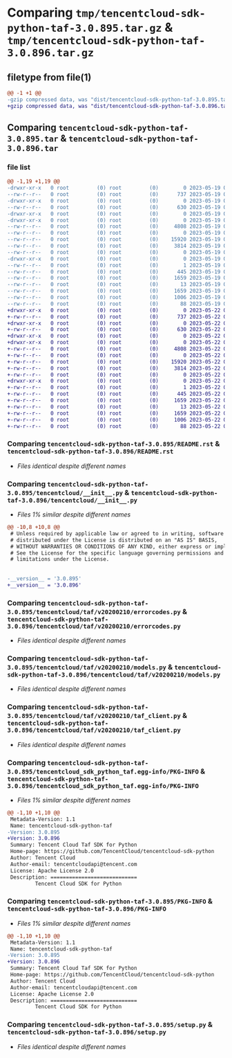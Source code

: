 # Comparing `tmp/tencentcloud-sdk-python-taf-3.0.895.tar.gz` & `tmp/tencentcloud-sdk-python-taf-3.0.896.tar.gz`

## filetype from file(1)

```diff
@@ -1 +1 @@
-gzip compressed data, was "dist/tencentcloud-sdk-python-taf-3.0.895.tar", last modified: Fri May 19 02:59:42 2023, max compression
+gzip compressed data, was "dist/tencentcloud-sdk-python-taf-3.0.896.tar", last modified: Mon May 22 00:31:52 2023, max compression
```

## Comparing `tencentcloud-sdk-python-taf-3.0.895.tar` & `tencentcloud-sdk-python-taf-3.0.896.tar`

### file list

```diff
@@ -1,19 +1,19 @@
-drwxr-xr-x   0 root         (0) root         (0)        0 2023-05-19 02:59:42.000000 tencentcloud-sdk-python-taf-3.0.895/
--rw-r--r--   0 root         (0) root         (0)      737 2023-05-19 02:59:41.000000 tencentcloud-sdk-python-taf-3.0.895/README.rst
-drwxr-xr-x   0 root         (0) root         (0)        0 2023-05-19 02:59:42.000000 tencentcloud-sdk-python-taf-3.0.895/tencentcloud/
--rw-r--r--   0 root         (0) root         (0)      630 2023-05-19 02:59:41.000000 tencentcloud-sdk-python-taf-3.0.895/tencentcloud/__init__.py
-drwxr-xr-x   0 root         (0) root         (0)        0 2023-05-19 02:59:42.000000 tencentcloud-sdk-python-taf-3.0.895/tencentcloud/taf/
-drwxr-xr-x   0 root         (0) root         (0)        0 2023-05-19 02:59:42.000000 tencentcloud-sdk-python-taf-3.0.895/tencentcloud/taf/v20200210/
--rw-r--r--   0 root         (0) root         (0)     4808 2023-05-19 02:59:41.000000 tencentcloud-sdk-python-taf-3.0.895/tencentcloud/taf/v20200210/errorcodes.py
--rw-r--r--   0 root         (0) root         (0)        0 2023-05-19 02:59:41.000000 tencentcloud-sdk-python-taf-3.0.895/tencentcloud/taf/v20200210/__init__.py
--rw-r--r--   0 root         (0) root         (0)    15920 2023-05-19 02:59:41.000000 tencentcloud-sdk-python-taf-3.0.895/tencentcloud/taf/v20200210/models.py
--rw-r--r--   0 root         (0) root         (0)     3814 2023-05-19 02:59:41.000000 tencentcloud-sdk-python-taf-3.0.895/tencentcloud/taf/v20200210/taf_client.py
--rw-r--r--   0 root         (0) root         (0)        0 2023-05-19 02:59:41.000000 tencentcloud-sdk-python-taf-3.0.895/tencentcloud/taf/__init__.py
-drwxr-xr-x   0 root         (0) root         (0)        0 2023-05-19 02:59:42.000000 tencentcloud-sdk-python-taf-3.0.895/tencentcloud_sdk_python_taf.egg-info/
--rw-r--r--   0 root         (0) root         (0)        1 2023-05-19 02:59:42.000000 tencentcloud-sdk-python-taf-3.0.895/tencentcloud_sdk_python_taf.egg-info/dependency_links.txt
--rw-r--r--   0 root         (0) root         (0)      445 2023-05-19 02:59:42.000000 tencentcloud-sdk-python-taf-3.0.895/tencentcloud_sdk_python_taf.egg-info/SOURCES.txt
--rw-r--r--   0 root         (0) root         (0)     1659 2023-05-19 02:59:42.000000 tencentcloud-sdk-python-taf-3.0.895/tencentcloud_sdk_python_taf.egg-info/PKG-INFO
--rw-r--r--   0 root         (0) root         (0)       13 2023-05-19 02:59:42.000000 tencentcloud-sdk-python-taf-3.0.895/tencentcloud_sdk_python_taf.egg-info/top_level.txt
--rw-r--r--   0 root         (0) root         (0)     1659 2023-05-19 02:59:42.000000 tencentcloud-sdk-python-taf-3.0.895/PKG-INFO
--rw-r--r--   0 root         (0) root         (0)     1006 2023-05-19 02:59:41.000000 tencentcloud-sdk-python-taf-3.0.895/setup.py
--rw-r--r--   0 root         (0) root         (0)       88 2023-05-19 02:59:42.000000 tencentcloud-sdk-python-taf-3.0.895/setup.cfg
+drwxr-xr-x   0 root         (0) root         (0)        0 2023-05-22 00:31:52.000000 tencentcloud-sdk-python-taf-3.0.896/
+-rw-r--r--   0 root         (0) root         (0)      737 2023-05-22 00:31:52.000000 tencentcloud-sdk-python-taf-3.0.896/README.rst
+drwxr-xr-x   0 root         (0) root         (0)        0 2023-05-22 00:31:52.000000 tencentcloud-sdk-python-taf-3.0.896/tencentcloud/
+-rw-r--r--   0 root         (0) root         (0)      630 2023-05-22 00:31:52.000000 tencentcloud-sdk-python-taf-3.0.896/tencentcloud/__init__.py
+drwxr-xr-x   0 root         (0) root         (0)        0 2023-05-22 00:31:52.000000 tencentcloud-sdk-python-taf-3.0.896/tencentcloud/taf/
+drwxr-xr-x   0 root         (0) root         (0)        0 2023-05-22 00:31:52.000000 tencentcloud-sdk-python-taf-3.0.896/tencentcloud/taf/v20200210/
+-rw-r--r--   0 root         (0) root         (0)     4808 2023-05-22 00:31:52.000000 tencentcloud-sdk-python-taf-3.0.896/tencentcloud/taf/v20200210/errorcodes.py
+-rw-r--r--   0 root         (0) root         (0)        0 2023-05-22 00:31:52.000000 tencentcloud-sdk-python-taf-3.0.896/tencentcloud/taf/v20200210/__init__.py
+-rw-r--r--   0 root         (0) root         (0)    15920 2023-05-22 00:31:52.000000 tencentcloud-sdk-python-taf-3.0.896/tencentcloud/taf/v20200210/models.py
+-rw-r--r--   0 root         (0) root         (0)     3814 2023-05-22 00:31:52.000000 tencentcloud-sdk-python-taf-3.0.896/tencentcloud/taf/v20200210/taf_client.py
+-rw-r--r--   0 root         (0) root         (0)        0 2023-05-22 00:31:52.000000 tencentcloud-sdk-python-taf-3.0.896/tencentcloud/taf/__init__.py
+drwxr-xr-x   0 root         (0) root         (0)        0 2023-05-22 00:31:52.000000 tencentcloud-sdk-python-taf-3.0.896/tencentcloud_sdk_python_taf.egg-info/
+-rw-r--r--   0 root         (0) root         (0)        1 2023-05-22 00:31:52.000000 tencentcloud-sdk-python-taf-3.0.896/tencentcloud_sdk_python_taf.egg-info/dependency_links.txt
+-rw-r--r--   0 root         (0) root         (0)      445 2023-05-22 00:31:52.000000 tencentcloud-sdk-python-taf-3.0.896/tencentcloud_sdk_python_taf.egg-info/SOURCES.txt
+-rw-r--r--   0 root         (0) root         (0)     1659 2023-05-22 00:31:52.000000 tencentcloud-sdk-python-taf-3.0.896/tencentcloud_sdk_python_taf.egg-info/PKG-INFO
+-rw-r--r--   0 root         (0) root         (0)       13 2023-05-22 00:31:52.000000 tencentcloud-sdk-python-taf-3.0.896/tencentcloud_sdk_python_taf.egg-info/top_level.txt
+-rw-r--r--   0 root         (0) root         (0)     1659 2023-05-22 00:31:52.000000 tencentcloud-sdk-python-taf-3.0.896/PKG-INFO
+-rw-r--r--   0 root         (0) root         (0)     1006 2023-05-22 00:31:52.000000 tencentcloud-sdk-python-taf-3.0.896/setup.py
+-rw-r--r--   0 root         (0) root         (0)       88 2023-05-22 00:31:52.000000 tencentcloud-sdk-python-taf-3.0.896/setup.cfg
```

### Comparing `tencentcloud-sdk-python-taf-3.0.895/README.rst` & `tencentcloud-sdk-python-taf-3.0.896/README.rst`

 * *Files identical despite different names*

### Comparing `tencentcloud-sdk-python-taf-3.0.895/tencentcloud/__init__.py` & `tencentcloud-sdk-python-taf-3.0.896/tencentcloud/__init__.py`

 * *Files 1% similar despite different names*

```diff
@@ -10,8 +10,8 @@
 # Unless required by applicable law or agreed to in writing, software
 # distributed under the License is distributed on an "AS IS" BASIS,
 # WITHOUT WARRANTIES OR CONDITIONS OF ANY KIND, either express or implied.
 # See the License for the specific language governing permissions and
 # limitations under the License.
 
 
-__version__ = '3.0.895'
+__version__ = '3.0.896'
```

### Comparing `tencentcloud-sdk-python-taf-3.0.895/tencentcloud/taf/v20200210/errorcodes.py` & `tencentcloud-sdk-python-taf-3.0.896/tencentcloud/taf/v20200210/errorcodes.py`

 * *Files identical despite different names*

### Comparing `tencentcloud-sdk-python-taf-3.0.895/tencentcloud/taf/v20200210/models.py` & `tencentcloud-sdk-python-taf-3.0.896/tencentcloud/taf/v20200210/models.py`

 * *Files identical despite different names*

### Comparing `tencentcloud-sdk-python-taf-3.0.895/tencentcloud/taf/v20200210/taf_client.py` & `tencentcloud-sdk-python-taf-3.0.896/tencentcloud/taf/v20200210/taf_client.py`

 * *Files identical despite different names*

### Comparing `tencentcloud-sdk-python-taf-3.0.895/tencentcloud_sdk_python_taf.egg-info/PKG-INFO` & `tencentcloud-sdk-python-taf-3.0.896/tencentcloud_sdk_python_taf.egg-info/PKG-INFO`

 * *Files 1% similar despite different names*

```diff
@@ -1,10 +1,10 @@
 Metadata-Version: 1.1
 Name: tencentcloud-sdk-python-taf
-Version: 3.0.895
+Version: 3.0.896
 Summary: Tencent Cloud Taf SDK for Python
 Home-page: https://github.com/TencentCloud/tencentcloud-sdk-python
 Author: Tencent Cloud
 Author-email: tencentcloudapi@tencent.com
 License: Apache License 2.0
 Description: ============================
         Tencent Cloud SDK for Python
```

### Comparing `tencentcloud-sdk-python-taf-3.0.895/PKG-INFO` & `tencentcloud-sdk-python-taf-3.0.896/PKG-INFO`

 * *Files 1% similar despite different names*

```diff
@@ -1,10 +1,10 @@
 Metadata-Version: 1.1
 Name: tencentcloud-sdk-python-taf
-Version: 3.0.895
+Version: 3.0.896
 Summary: Tencent Cloud Taf SDK for Python
 Home-page: https://github.com/TencentCloud/tencentcloud-sdk-python
 Author: Tencent Cloud
 Author-email: tencentcloudapi@tencent.com
 License: Apache License 2.0
 Description: ============================
         Tencent Cloud SDK for Python
```

### Comparing `tencentcloud-sdk-python-taf-3.0.895/setup.py` & `tencentcloud-sdk-python-taf-3.0.896/setup.py`

 * *Files identical despite different names*


